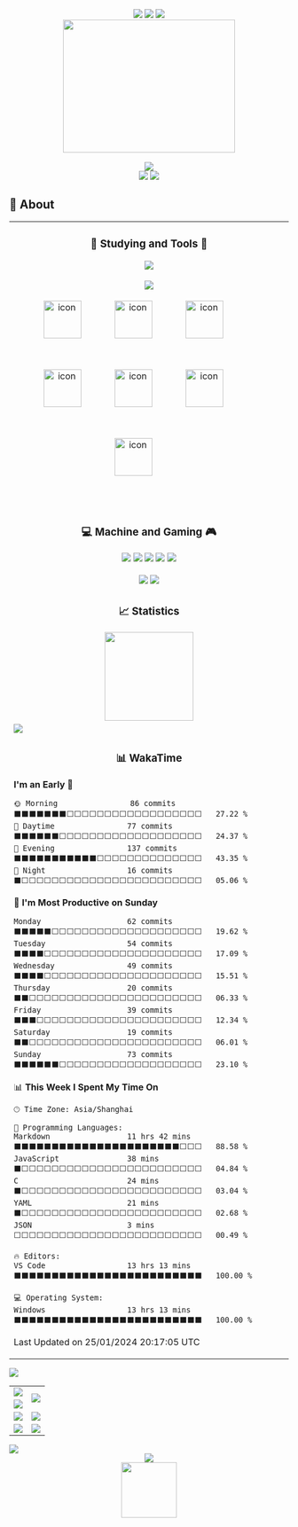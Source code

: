 <div align='center'>

  <!--计算访问次数-->
  <img src="https://count.getloli.com/get/@demonq0q?theme=rule34" />

  <!--动态分割线-->
  <img src="https://cdn.jsdelivr.net/gh/demonq0q/demonq0q/assets/hr.gif">

  <!--动态打字效果-->
  <img src="https://readme-typing-svg.demolab.com?font=Fira+Code&weight=500&pause=1000&center=true%C2%A0%E7%9C%9F&vCenter=true%C2%A0%E7%9C%9F&r%C2%A0%E7%9C%9F%C2%A0%E5%81%87&width=435&separator=%3C&lines=if(you+%3D%3D+'coming')+printf('Hello');%3CTo+be+continue...">

  <br>

  <!--猫猫虫打字gif图-->
  <img src="https://cdn.jsdelivr.net/gh/demonq0q/demonq0q/assets/tap-code.gif" width=310 height=240/>

  <br>
  <br>

  <!--记录访问人次（详细版）-->
  <img src='https://u8views.com/api/v1/github/profiles/110705071/views/day-week-month-total-count.svg'>

  <br>

  <!--贪吃蛇-->
  <img src="https://cdn.jsdelivr.net/gh/demonq0q/demonq0q/profile-snake-contrib/github-contribution-grid-snake.svg">

  <!--动态分割线-->
  <img src="https://cdn.jsdelivr.net/gh/demonq0q/demonq0q/assets/hr.gif">

</div>

  <h2>🧐 About</h2>

  <!--first table 第一个表格-->
  <table>

  <tr><td>

  <div align='center'>

  <h3>
    💪 Studying and Tools 🔧
  </h3>

  <img src='https://skillicons.dev/icons?i=html,css,javascript,vue,vite,c,cpp,py,mysql,flask'>

  <br>
  <br>

  <img src='https://skillicons.dev/icons?i=vscode,visualstudio,github,githubactions,git,linux,md,vim,powershell,docker,nodejs,vercel,cloudflare'>

  <br>
  <br>

  <img src="https://techstack-generator.vercel.app/github-icon.svg" alt="icon" width="68" style="width: 68px; height: 68px; margin-right: 56px; margin-bottom: 56px;" />
  <img src="https://techstack-generator.vercel.app/prettier-icon.svg" alt="icon" width="68" style="width: 68px; height: 68px; margin-right: 56px; margin-bottom: 56px;" />
  <img src="https://techstack-generator.vercel.app/docker-icon.svg" alt="icon" width="68" style="width: 68px; height: 68px; margin-right: 56px; margin-bottom: 56px;" />
  <img src="https://techstack-generator.vercel.app/js-icon.svg" alt="icon" width="68" style="width: 68px; height: 68px; margin-right: 56px; margin-bottom: 56px;" />
  <img src="https://techstack-generator.vercel.app/cpp-icon.svg" alt="icon" width="68" style="width: 68px; height: 68px; margin-right: 56px; margin-bottom: 56px;" />
  <img src="https://techstack-generator.vercel.app/python-icon.svg" alt="icon" width="68" style="width: 68px; height: 68px; margin-right: 56px; margin-bottom: 56px;" />
  <img src="https://techstack-generator.vercel.app/mysql-icon.svg" alt="icon" width="68" style="width: 68px; height: 68px; margin-right: 56px; margin-bottom: 56px;" />

  </div>

  </td></tr>

  <tr><td>

  <div align='center'>

  <h3>
    💻 Machine and Gaming 🎮 
  </h3>

  <img src="https://img.shields.io/badge/win10-blue?style=for-the-badge&logo=windows&logoColor=blue&label=Windows&labelColor=white">
  <img src="https://img.shields.io/badge/rtx3050-green?style=for-the-badge&logo=NVIDIA&logoColor=green&label=NVIDIA&labelColor=white">
  <img src='https://img.shields.io/badge/r5-black?style=for-the-badge&logo=amd&logoColor=black&label=amd&labelColor=white'>
  <img src="https://img.shields.io/badge/k50-orange?style=for-the-badge&logo=xiaomi&label=xiaomi&labelColor=white">
  <img src="https://img.shields.io/badge/r7000-red?style=for-the-badge&logo=lenovo&logoColor=red&label=lenovo&labelColor=white">

  <br>
  <br>

  <img src="https://img.shields.io/badge/steam-black?style=for-the-badge&logo=steam&logoColor=white">
  <img src="https://img.shields.io/badge/epic games-black?style=for-the-badge&logo=epicgames&logoColor=white">

  </div>

  </td></tr>


  <!--spotify-->
  <!-- <tr><td>

  <div align='center'>

  <h3>
    🎵 Music
  </h3>

  <img src='https://spotify-recently-played-readme.vercel.app/api?user=31aayoeuwziq5qdyexrafvhrhjau&count=7'>
  <img src='https://spotify-github-profile.vercel.app/api/view?uid=31aayoeuwziq5qdyexrafvhrhjau&cover_image=true&theme=default&show_offline=false&background_color=121212&interchange=false&bar_color_cover=true'>
  
  </div>

  </td></tr> -->

  <tr><td>

  <div align='center'>

  <h3>
    📈 Statistics
  </h3>

  <img src="https://github-readme-stats.vercel.app/api?username=demonq0q&hide=issues&show_icons=true&theme=white&layout=compact" height=160 />
  <!-- <img src="https://github-readme-stats.vercel.app/api/top-langs/?username=demonq0q&layout=compact" height=160 /> -->

  </div>

  </td></tr>

  <tr><td>

  <img src="https://github-readme-activity-graph.vercel.app/graph?username=demonq0q&bg_color=ffffff&color=000000&line=00eeff&point=ffcf24&area=true&hide_border=true" />

  </td></tr>

  <tr><td>

  <div align='center'>
  <h3>
    📊 WakaTime
  </h3>
  </div>

  <!--START_SECTION:waka-->
**I'm an Early 🐤** 

```text
🌞 Morning                86 commits          ⬛⬛⬛⬛⬛⬛⬛⬜⬜⬜⬜⬜⬜⬜⬜⬜⬜⬜⬜⬜⬜⬜⬜⬜⬜   27.22 % 
🌆 Daytime                77 commits          ⬛⬛⬛⬛⬛⬛⬜⬜⬜⬜⬜⬜⬜⬜⬜⬜⬜⬜⬜⬜⬜⬜⬜⬜⬜   24.37 % 
🌃 Evening                137 commits         ⬛⬛⬛⬛⬛⬛⬛⬛⬛⬛⬛⬜⬜⬜⬜⬜⬜⬜⬜⬜⬜⬜⬜⬜⬜   43.35 % 
🌙 Night                  16 commits          ⬛⬜⬜⬜⬜⬜⬜⬜⬜⬜⬜⬜⬜⬜⬜⬜⬜⬜⬜⬜⬜⬜⬜⬜⬜   05.06 % 
```
📅 **I'm Most Productive on Sunday** 

```text
Monday                   62 commits          ⬛⬛⬛⬛⬛⬜⬜⬜⬜⬜⬜⬜⬜⬜⬜⬜⬜⬜⬜⬜⬜⬜⬜⬜⬜   19.62 % 
Tuesday                  54 commits          ⬛⬛⬛⬛⬜⬜⬜⬜⬜⬜⬜⬜⬜⬜⬜⬜⬜⬜⬜⬜⬜⬜⬜⬜⬜   17.09 % 
Wednesday                49 commits          ⬛⬛⬛⬛⬜⬜⬜⬜⬜⬜⬜⬜⬜⬜⬜⬜⬜⬜⬜⬜⬜⬜⬜⬜⬜   15.51 % 
Thursday                 20 commits          ⬛⬛⬜⬜⬜⬜⬜⬜⬜⬜⬜⬜⬜⬜⬜⬜⬜⬜⬜⬜⬜⬜⬜⬜⬜   06.33 % 
Friday                   39 commits          ⬛⬛⬛⬜⬜⬜⬜⬜⬜⬜⬜⬜⬜⬜⬜⬜⬜⬜⬜⬜⬜⬜⬜⬜⬜   12.34 % 
Saturday                 19 commits          ⬛⬛⬜⬜⬜⬜⬜⬜⬜⬜⬜⬜⬜⬜⬜⬜⬜⬜⬜⬜⬜⬜⬜⬜⬜   06.01 % 
Sunday                   73 commits          ⬛⬛⬛⬛⬛⬛⬜⬜⬜⬜⬜⬜⬜⬜⬜⬜⬜⬜⬜⬜⬜⬜⬜⬜⬜   23.10 % 
```


📊 **This Week I Spent My Time On** 

```text
🕑︎ Time Zone: Asia/Shanghai

💬 Programming Languages: 
Markdown                 11 hrs 42 mins      ⬛⬛⬛⬛⬛⬛⬛⬛⬛⬛⬛⬛⬛⬛⬛⬛⬛⬛⬛⬛⬛⬛⬜⬜⬜   88.58 % 
JavaScript               38 mins             ⬛⬜⬜⬜⬜⬜⬜⬜⬜⬜⬜⬜⬜⬜⬜⬜⬜⬜⬜⬜⬜⬜⬜⬜⬜   04.84 % 
C                        24 mins             ⬛⬜⬜⬜⬜⬜⬜⬜⬜⬜⬜⬜⬜⬜⬜⬜⬜⬜⬜⬜⬜⬜⬜⬜⬜   03.04 % 
YAML                     21 mins             ⬛⬜⬜⬜⬜⬜⬜⬜⬜⬜⬜⬜⬜⬜⬜⬜⬜⬜⬜⬜⬜⬜⬜⬜⬜   02.68 % 
JSON                     3 mins              ⬜⬜⬜⬜⬜⬜⬜⬜⬜⬜⬜⬜⬜⬜⬜⬜⬜⬜⬜⬜⬜⬜⬜⬜⬜   00.49 % 

🔥 Editors: 
VS Code                  13 hrs 13 mins      ⬛⬛⬛⬛⬛⬛⬛⬛⬛⬛⬛⬛⬛⬛⬛⬛⬛⬛⬛⬛⬛⬛⬛⬛⬛   100.00 % 

💻 Operating System: 
Windows                  13 hrs 13 mins      ⬛⬛⬛⬛⬛⬛⬛⬛⬛⬛⬛⬛⬛⬛⬛⬛⬛⬛⬛⬛⬛⬛⬛⬛⬛   100.00 % 
```


 Last Updated on 25/01/2024 20:17:05 UTC
<!--END_SECTION:waka-->
  
  </td></tr>
  </table>

  <!--动态分割线-->
  <img src="https://cdn.jsdelivr.net/gh/demonq0q/demonq0q/assets/hr.gif">

  <!--second table 第二个表格-->
  <table>
    <tr>
      <td><img src="https://cdn.jsdelivr.net/gh/demonq0q/demonq0q/github-metrics/base.svg" /></td>
      <td rowspan="2"><img src="https://cdn.jsdelivr.net/gh/demonq0q/demonq0q/github-metrics/stars.svg" /></td>
    </tr>
    <tr>
      <td><img src="https://cdn.jsdelivr.net/gh/demonq0q/demonq0q/github-metrics/activity.svg" /></td>
    </tr>
    <tr>
      <td><img src="https://cdn.jsdelivr.net/gh/demonq0q/demonq0q/github-metrics/stackoverflow.svg" /></td>
      <td><img src="https://cdn.jsdelivr.net/gh/demonq0q/demonq0q/github-metrics/habits.charts.svg" /></td>    
    </tr>
    <tr>
      <td><img src="https://cdn.jsdelivr.net/gh/demonq0q/demonq0q/github-metrics/isocalendar.fullyear.svg" /></td>
      <td><img src="https://cdn.jsdelivr.net/gh/demonq0q/demonq0q/github-metrics/calendar.full.svg" /></td>
    </tr>
  </table>

  <!--动态分割线-->
  <img src="https://cdn.jsdelivr.net/gh/demonq0q/demonq0q/assets/hr.gif">

  <!--Repobeats analytics image 分析图像-->
  <div align='center'>
    <img src="https://repobeats.axiom.co/api/embed/020619bbebb844ee753b14b8ec26faebd07304a6.svg">
  </div>

  <!--动态加载-->
  <div align='center'>
    <img src="https://cdn.jsdelivr.net/gh/demonq0q/demonq0q/assets/loading.gif" width=100 height=100/>
  </div>
